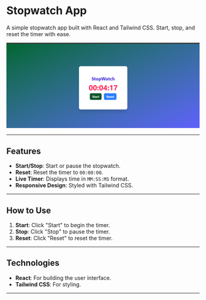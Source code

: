 # Stopwatch App

A simple stopwatch app built with React and Tailwind CSS. Start, stop, and reset the timer with ease.

![Stopwatch Preview](./src/assets/Screenshot%202025-03-05%20210858.png)  
 
---

## Features

- **Start/Stop**: Start or pause the stopwatch.
- **Reset**: Reset the timer to `00:00:00`.
- **Live Timer**: Displays time in `MM:SS:MS` format.
- **Responsive Design**: Styled with Tailwind CSS.

---

## How to Use

1. **Start**: Click "Start" to begin the timer.
2. **Stop**: Click "Stop" to pause the timer.
3. **Reset**: Click "Reset" to reset the timer.

---

## Technologies

- **React**: For building the user interface.
- **Tailwind CSS**: For styling.

---
